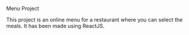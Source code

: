 Menu Project


This project is an online menu for a restaurant where you can select the meals. It has been made using ReactJS.
